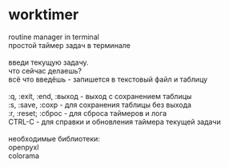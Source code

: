 # worktimer
routine manager in terminal<br />
простой таймер задач в терминале<br /><br />введи текущую задачу.
<br />что сейчас делаешь?<br />
всё что введёшь - запишется в текстовый файл и таблицу<br />
<br />:q, :exit, :end, :выход - выход с сохранением таблицы
<br />:s, :save, :сохр - для сохранения таблицы без выхода
<br />:r, :reset; :сброс - для сброса таймеров и лога
<br />CTRL-C - для справки и обновления таймера текущей задачи
<br />
<br />
необходимые библиотеки:<br />
openpyxl<br />
colorama 
